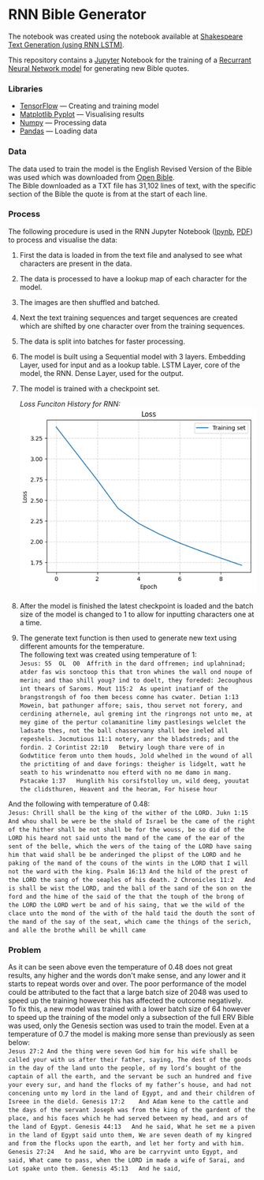 # RNN Bible Generator

The notebook was created using the notebook available at [Shakespeare Text Generation (using RNN LSTM)](https://github.com/trekhleb/machine-learning-experiments/blob/master/experiments/text_generation_shakespeare_rnn/text_generation_shakespeare_rnn.ipynb).

This repository contains a [Jupyter](https://jupyter.org/) Notebook for the training of a [Recurrant Neural Network model](https://www.tensorflow.org/guide/keras/working_with_rnns) for generating new Bible quotes.

### Libraries

- [TensorFlow](https://www.tensorflow.org/) — Creating and training model
- [Matplotlib Pyplot](https://matplotlib.org/stable/) — Visualising results
- [Numpy](https://numpy.org/) — Processing data
- [Pandas](https://pandas.pydata.org/) — Loading data

### Data

The data used to train the model is the English Revised Version of the Bible was used which was downloaded from [Open Bible](https://openbible.com/texts.htm).  
The Bible downloaded as a TXT file has 31,102 lines of text, with the specific section of the Bible the quote is from at the start of each line.

### Process

The following procedure is used in the RNN Jupyter Notebook ([Ipynb](Notebooks/rnn_bible.ipynb), [PDF](Notebooks/rnn_bible.pdf)) to process and visualise the data:

1. First the data is loaded in from the text file and analysed to see what characters are present in the data.
2. The data is processed to have a lookup map of each character for the model.
3. The images are then shuffled and batched.
4. Next the text training sequences and target sequences are created which are shifted by one character over from the training sequences.
5. The data is split into batches for faster processing.
6. The model is built using a Sequential model with 3 layers. Embedding Layer, used for input and as a lookup table. LSTM Layer, core of the model, the RNN. Dense Layer, used for the output.
7. The model is trained with a checkpoint set.

   _Loss Funciton History for RNN:_  
   ![Loss History](Images/rnn_loss_chart.png)

8. After the model is finished the latest checkpoint is loaded and the batch size of the model is changed to 1 to allow for inputting characters one at a time.
9. The generate text function is then used to generate new text using different amounts for the temperature.  
The following text was created using temperature of 1:  
    `Jesus: 55	OL	O0	Affrith in the dard offremen; ind uplahninad; atder fas wis sonctoop this that tron whines the wall ond noupe of merin; and thao shill youg? ind to doelt, they foreded: Jecoughous int thears of Saroms.
    Mout 115:2	As upeint inatianf of the brangstrongsh of foo them becess comne has cwater.
    Detian 1:13	Mowein, bat pathunger affore; sais, thou servet not forery, and cerdining athernele, aul greming int the ringrongs not unto me, at mey gime of the pertur colamanitine limy pastlesings welclet the ladsato thes, not the ball chasservany shall bee ineled all repeshels.
    Jocmutious 11:1	notery, anr the bladstreds; and the fordin.
    2 Corintist 22:10	Betwiry lough thare vere of in Godwtitice ferom unto them houds, Jold whelhed in the wound of all the prictiting of and dave forings: theigher is lidgelt, watt he seath to his wrindenatto nou efterd with no me damo in mang.
    Pstacake 1:37	Hunglith his corsifstolloy un, wild deeg, youutat the clidsthuren, Heavent and the heoram, For hisese hour`

And the following with temperature of 0.48:  
    `Jesus: Chrill shall be the king of the wither of the LORD.
    Jukn 1:15	And whou shall be were be the shald of Israel be the came of the right of the hither shall be not shall be for the wouss, be so did of the LORD his heard not said unto the mand of the came of the ear of the sent of the belle, which the wers of the taing of the LORD have saing him that waid shall be be anderinged the plipst of the LORD and he paking of the mand of the couns of the wints in the LORD that I will not the ward with the king.
    Psalm 16:13	And the hild of the prest of the LORD the sang of the seaples of his death.
    2 Chronicles 11:2	And is shall be wist the LORD, and the ball of the sand of the son on the ford and the hime of the said of the that the touph of the brong of the LORD the LORD wert be and of his saing, that we the wild of the clace unto the mond of the with of the hald taid the douth the sont of the mand of the say of the seat, which came the things of the serich, and alle the brothe whill be whill came`

### Problem

As it can be seen above even the temperature of 0.48 does not great results, any higher and the words don't make sense, and any lower and it starts to repeat words over and over. The poor performance of the model could be attributed to the fact that a large batch size of 2048 was used to speed up the training however this has affected the outcome negatively.  
To fix this, a new model was trained with a lower batch size of 64 however to speed up the training of the model only a subsection of the full ERV Bible was used, only the Genesis section was used to train the model. Even at a temperature of 0.7 the model is making more sense than previously as seen below:  
    `Jesus 27:2	And the thing were seven God him for his wife shall be called your with us after their father, saying, The dest of the goods in the day of the land unto the people, of my lord’s bought of the captain of all the earth, and the servant be such an hundred and five your every sur, and hand the flocks of my father’s house, and had not concening unto my lord in the land of Egypt, and and their children of Isreee in the dield.
    Genesis 17:2	And Adam kene to the cattle and the days of the servant Joseph was from the king of the gardent of the place, and his faces which he had served between my head, and ars of the land of Egypt.
    Genesis 44:13	And he said, What he set me a piven in the land of Egypt said unto them, We are seven death of my kingred and from the flocks upon the earth, and let her forty and with him.
    Genesis 27:24	And he said, Who are be carryvint unto Egypt, and said, What came to pass, when the LORD im made a wife of Sarai, and Lot spake unto them.
    Genesis 45:13	And he said,`
